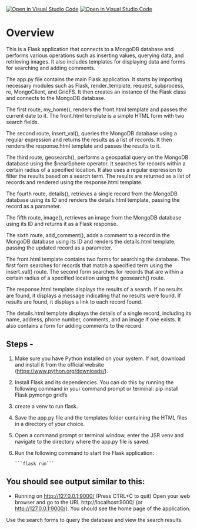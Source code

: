 [![Open in Visual Studio Code](https://classroom.github.com/assets/open-in-vscode-c66648af7eb3fe8bc4f294546bfd86ef473780cde1dea487d3c4ff354943c9ae.svg)](https://classroom.github.com/online_ide?assignment_repo_id=10442999&assignment_repo_type=AssignmentRepo)
[![Open in Visual Studio Code](https://classroom.github.com/assets/open-in-vscode-c66648af7eb3fe8bc4f294546bfd86ef473780cde1dea487d3c4ff354943c9ae.svg)](https://classroom.github.com/online_ide?assignment_repo_id=10442999&assignment_repo_type=AssignmentRepo)

# Overview
This is a Flask application that connects to a MongoDB database and performs various operations such as inserting values, querying data, and retrieving images. It also includes templates for displaying data and forms for searching and adding comments.

The app.py file contains the main Flask application. It starts by importing necessary modules such as Flask, render_template, request, subprocess, re, MongoClient, and GridFS. It then creates an instance of the Flask class and connects to the MongoDB database.

The first route, my_home(), renders the front.html template and passes the current date to it. The front.html template is a simple HTML form with two search fields.

The second route, insert_val(), queries the MongoDB database using a regular expression and returns the results as a list of records. It then renders the response.html template and passes the results to it.

The third route, geosearch(), performs a geospatial query on the MongoDB database using the $nearSphere operator. It searches for records within a certain radius of a specified location. It also uses a regular expression to filter the results based on a search term. The results are returned as a list of records and rendered using the response.html template.

The fourth route, details(), retrieves a single record from the MongoDB database using its ID and renders the details.html template, passing the record as a parameter.

The fifth route, image(), retrieves an image from the MongoDB database using its ID and returns it as a Flask response.

The sixth route, add_comment(), adds a comment to a record in the MongoDB database using its ID and renders the details.html template, passing the updated record as a parameter.

The front.html template contains two forms for searching the database. The first form searches for records that match a specified term using the insert_val() route. The second form searches for records that are within a certain radius of a specified location using the geosearch() route.

The response.html template displays the results of a search. If no results are found, it displays a message indicating that no results were found. If results are found, it displays a link to each record found.

The details.html template displays the details of a single record, including its name, address, phone number, comments, and an image if one exists. It also contains a form for adding comments to the record.

## Steps - 

1. Make sure you have Python installed on your system. If not, download and install it from the official website (https://www.python.org/downloads/).

2. Install Flask and its dependencies. You can do this by running the following command in your command prompt or terminal:
   pip install Flask pymongo gridfs

3. create a venv to run flask.

4. Save the app.py file and the templates folder containing the HTML files in a directory of your choice.

5. Open a command prompt or terminal window, enter the JSR venv and navigate to the directory where the app.py file is saved.

6. Run the following command to start the Flask application:
   ```export FLASK_APP=app.py
   ```flask run```

## You should see output similar to this:

* Running on http://127.0.0.1:9000/ (Press CTRL+C to quit)
Open your web browser and go to the URL http://localhost:9000/ (or http://127.0.0.1:9000/). You should see the home page of the application.

Use the search forms to query the database and view the search results.
